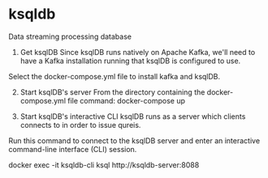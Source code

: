 # ksqldb
Data streaming processing database 

1. Get ksqlDB 
Since ksqlDB runs natively on Apache Kafka, we'll need to have a Kafka installation running that ksqlDB is configured to use.

Select the docker-compose.yml file to install kafka and ksqlDB. 

2. Start ksqlDB's server 
From the directory containing the docker-compose.yml file 
command: docker-compose up 

3. Start ksqlDB's interactive CLI 
ksqlDB runs as a server which clients connects to in order to issue qureis. 

Run this command to connect to the ksqlDB server and enter an interactive command-line interface (CLI) session. 

docker exec -it ksqldb-cli ksql http://ksqldb-server:8088 
